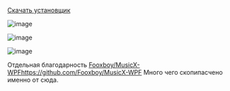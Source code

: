 [Скачать установщик](https://github.com/MaKrotos/Music-M/releases/download/0.1.5.2/Setup.VK.M.exe)

![image](https://github.com/MaKrotos/Music-M/assets/43302537/3247ee7a-a9f7-4232-9978-3c7a31a66180)

![image](https://github.com/MaKrotos/Music-M/assets/43302537/a79291b3-281b-4775-a05c-6718510496bf)

![image](https://github.com/MaKrotos/Music-M/assets/43302537/7cb986ff-e835-4ff6-a24d-542cbc21f050)



Отдельная благодарность [Fooxboy/MusicX-WPF](https://github.com/Fooxboy/MusicX-WPF)https://github.com/Fooxboy/MusicX-WPF
Много чего скопипасчено именно от сюда.
